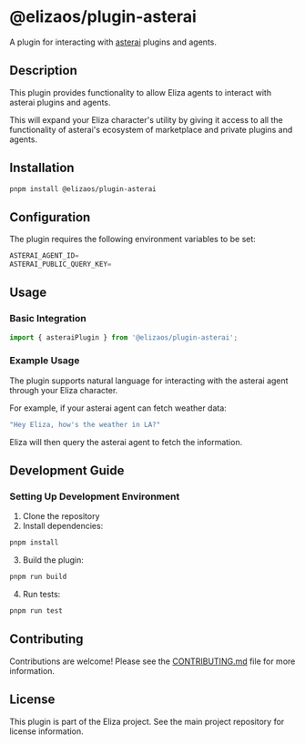 # @elizaos/plugin-asterai

A plugin for interacting with [asterai](https://asterai.io) plugins and agents.

## Description

This plugin provides functionality to allow Eliza agents to interact with
asterai plugins and agents.

This will expand your Eliza character's utility by giving it access to all
the functionality of asterai's ecosystem of marketplace and private plugins
and agents.

## Installation

```bash
pnpm install @elizaos/plugin-asterai
```

## Configuration

The plugin requires the following environment variables to be set:

```typescript
ASTERAI_AGENT_ID=
ASTERAI_PUBLIC_QUERY_KEY=
```

## Usage

### Basic Integration

```typescript
import { asteraiPlugin } from '@elizaos/plugin-asterai';
```

### Example Usage

The plugin supports natural language for interacting with the asterai agent
through your Eliza character.

For example, if your asterai agent can fetch weather data:

```typescript
"Hey Eliza, how's the weather in LA?"
```

Eliza will then query the asterai agent to fetch the information.

## Development Guide

### Setting Up Development Environment

1. Clone the repository
2. Install dependencies:

```bash
pnpm install
```

3. Build the plugin:

```bash
pnpm run build
```

4. Run tests:

```bash
pnpm run test
```

## Contributing

Contributions are welcome! Please see the [CONTRIBUTING.md](CONTRIBUTING.md) file for more information.

## License

This plugin is part of the Eliza project. See the main project repository for license information.

